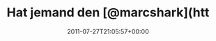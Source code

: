 ---
retweeted: false
source: <a href="http://itunes.apple.com/us/app/twitter/id409789998?mt=12" rel="nofollow">Twitter
  for Mac</a>
entities:
  hashtags: []
  symbols: []
  user_mentions:
  - name: Marc Böttler
    screen_name: marcshark
    indices:
    - '15'
    - '25'
    id_str: '15440623'
    id: '15440623'
  urls: []
display_text_range:
- '0'
- '80'
favorite_count: '0'
id_str: '96325474120245248'
truncated: false
retweet_count: '0'
id: '96325474120245248'
created_at: Wed Jul 27 21:05:57 +0000 2011
favorited: false
full_text: "Hat jemand den [@marcshark](https://twitter.com/marcshark) gesehen? \nIn
  der Nähe vom Großkatzen-Käfig vielleicht?"
lang: de
tags:
- pesos:twitter
date: '2011-07-27T21:05:57+00:00'
src: https://twitter.com/bascht/status/96325474120245248
original_url: https://twitter.com/bascht/status/96325474120245248
type: twitter_tweet
text: "Hat jemand den [@marcshark](https://twitter.com/marcshark) gesehen? \nIn der
  Nähe vom Großkatzen-Käfig vielleicht?"
title: Hat jemand den [@marcshark](htt

---